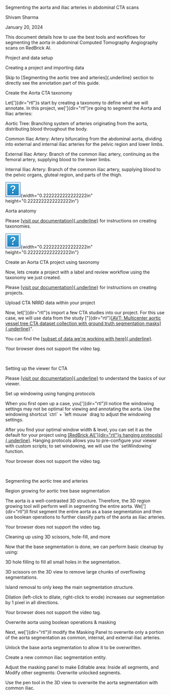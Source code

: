 Segmenting the aorta and iliac arteries in abdominal CTA scans

Shivam Sharma

January 20, 2024

This document details how to use the best tools and workflows for
segmenting the aorta in abdominal Computed Tomography Angiography scans
on RedBrick AI.

Project and data setup

Creating a project and importing data

Skip to [Segmenting the aortic tree and arteries]{.underline} section to
directly see the annotation part of this guide.

Create the Aorta CTA taxonomy

Let[']{dir="rtl"}s start by creating a taxonomy to define what we will
annotate. In this project, we[']{dir="rtl"}re going to segment the Aorta
and Iliac arteries:

Aortic Tree: Branching system of arteries originating from the aorta,
distributing blood throughout the body.

Common Iliac Artery: Artery bifurcating from the abdominal aorta,
dividing into external and internal iliac arteries for the pelvic region
and lower limbs.

External Iliac Artery: Branch of the common iliac artery, continuing as
the femoral artery, supplying blood to the lower limbs.

Internal Iliac Artery: Branch of the common iliac artery, supplying
blood to the pelvic organs, gluteal region, and parts of the thigh.

![Attachment.png](extractions/10/images/media/image1.png){width="0.2222222222222222in"
height="0.2222222222222222in"}

Aorta anatomy

Please [[visit our
documentation]{.underline}](https://docs.redbrickai.com/projects/taxonomies)
for instructions on creating taxonomies.

![Attachment.png](extractions/10/images/media/image1.png){width="0.2222222222222222in"
height="0.2222222222222222in"}

Create an Aorta CTA project using taxonomy

Now, lets create a project with a label and review workflow using the
taxonomy we just created.

Please [[visit our
documentation]{.underline}](https://docs.redbrickai.com/projects/get-started-with-a-project)
for instructions on creating projects.

Upload CTA NRRD data within your project

Now, let[']{dir="rtl"}s import a few CTA studies into our project. For
this use case, we will use data from the study ["]{dir="rtl"}[[AVT:
Multicenter aortic vessel tree CTA dataset collection with ground truth
segmentation
masks]{.underline}](https://pdf.sciencedirectassets.com/311593/1-s2.0-S2352340921X00078/1-s2.0-S2352340922000130/main.pdf?X-Amz-Security-Token=IQoJb3JpZ2luX2VjEFAaCXVzLWVhc3QtMSJGMEQCIADXffJtwQb%2BMnnQOfahSWipJs4JnFgujTnN%2F%2FpVPqlvAiAliFEMfIWKwad%2FKMdUgtYUqPLy6JJoVWEAW9a%2B559Tmyq8BQjo%2F%2F%2F%2F%2F%2F%2F%2F%2F%2F8BEAUaDDA1OTAwMzU0Njg2NSIMIguDL38VY8VW8iS1KpAFiVgR056SCtGXpQXuzRv23uOvQPgiqX0r5K%2BIgW3NplZYu1ptOrIeP42zhH3uFm%2FLdx9ZGaODhYG1XeYVh3SfSCRFMjClUArj15idxh44YW%2Fw%2BZUyvA7KGITP9uPBGlNeyvQ6UpZaQ3MT%2F355JbgXqbP6zxXtqvVVr6EcLo8B70AOg3hFROg%2Faj3vKlcl%2FYNthlgWEEARfEvQZcJ5sf19efA8Z6u%2FktmhcNcxInDqn9CQXvwFwM7V7WHe6iqz3N6x2tOn%2FtLnTv7Rt8gqA7t0QkeNXgtGeq4GRE2d8tzgv6yLDGD9jnPy8JulvQigez8MDw4sr4%2B2%2FUj8GsGL3HVEt%2FjYuN62tEI2YaG09xPvMxULknMvwHbWxuy%2FjXLyuc11eY724mUlEneo%2Fb33fWkC4G5fZlQ9ermqtvExB4fk9XiiP3a1vEkpb8uiJQbVTDCqmRzOEH7VUsNUQS9z4NA%2BGAlfK2etdd0oeB2SskrzBcyX5irjdveJlrXlho%2B%2BbD8WpBzaKihYEAbRnrdMtX0oGetK79mZf%2FbTQoZQhqWpQpXcw7qXTe3FWnjsutFxLaRTDCucM8kO6j2BMsDR0xut1HbiafcLuIYu5Q3D6viiW2%2FA6E%2BZtKFjvwryr9Zg9ywNrDs%2B6aGa8%2B9%2FHBt1fiUhr6bYONiqVcWB%2FwiK%2Bzh6XgVVATjfIJAWndmrENJx73zvELhJ2SMj7atO0nHp4OMMbPkaSOCiMrwxApRN3yhW4bGjW9mha%2BmnRxA%2BWHekEQ%2FZcMz0AakQwnNeD%2BVm08tITlRhBEZTx%2B8poeH2Ut5tEgiiaw42p3JMHdWipnYxa8s20qCL9IEBzNX0WO%2BUwzMoOgowGA9prQG%2FvIQb2oQ1%2Bcww8uTzrAY6sgFQ%2ByoY9W3CDB%2FZkWHa7sG7DbRB%2F%2Fc%2BEj2OKAG1EG%2FPk4vvEe%2BLDNc4J11ZGVU943FNuAxCD4YXDfS9v16P4K65KsVVj6TdN8nXxPNPN3SS%2Bk69XHXK9Ur3P8gDsa6ROBV5PA%2FC8DstygHTjoZ%2FWkuiQvHmePbFKlUNeA%2FQmXz8JfrYshN4BGvSc3IoIQTCYFhmwZUukq7ziIPf8TL3ZK1tZz2wgmoDwjCXq0J9%2FSensA67&X-Amz-Algorithm=AWS4-HMAC-SHA256&X-Amz-Date=20240109T082229Z&X-Amz-SignedHeaders=host&X-Amz-Expires=300&X-Amz-Credential=ASIAQ3PHCVTYW2P45QSP%2F20240109%2Fus-east-1%2Fs3%2Faws4_request&X-Amz-Signature=869fbc5dbba757a1a43b4ea24e99fb6da80712fc02f609127d5c220c73037902&hash=4f9c2d89531a4372eefff62e4b1bfbef772157f37474bb465ca32d84248e5454&host=68042c943591013ac2b2430a89b270f6af2c76d8dfd086a07176afe7c76c2c61&pii=S2352340922000130&tid=spdf-b4c50e98-eaa3-4dcc-a864-052a359f6d87&sid=0543106a35df274abe784e25dc52280bea17gxrqa&type=client&tsoh=d3d3LnNjaWVuY2VkaXJlY3QuY29t&ua=0b0d5d555403525b00&rr=842b45cf7cfbf490&cc=in)".

You can find the [[subset of data we\'re working with
here]{.underline}](https://drive.google.com/drive/folders/1MeyLak24sJuZpgKK8I8ph8dI17Po-4H5).

Your browser does not support the video tag.

‍

Setting up the viewer for CTA

Please [[visit our
documentation]{.underline}](https://docs.redbrickai.com/annotation-and-viewer/viewer-basics)
to understand the basics of our viewer.

Set up windowing using hanging protocols

When you first open up a case, you[']{dir="rtl"}ll notice the windowing
settings may not be optimal for viewing and annotating the aorta. Use
the windowing shortcut \`ctrl\` + \`left mouse\` drag to adjust the
windowing settings.

After you find your optimal window width & level, you can set it as the
default for your project using [[RedBrick AI[']{dir="rtl"}s hanging
protocols]{.underline}](https://docs.redbrickai.com/annotation/layout-and-multiple-volumes/custom-hanging-protocol).
Hanging protocols allows you to pre-configure your viewer with custom
scripts; to set windowing, we will use the \`setWindowing\` function.

Your browser does not support the video tag.

‍

Segmenting the aortic tree and arteries

Region growing for aortic tree base segmentation

The aorta is a well-contrasted 3D structure. Therefore, the 3D region
growing tool will perform well in segmenting the entire aorta.
We[']{dir="rtl"}ll first segment the entire aorta as a base segmentation
and then use boolean operations to further classify parts of the aorta
as iliac arteries.

Your browser does not support the video tag.

Cleaning up using 3D scissors, hole-fill, and more

Now that the base segmentation is done, we can perform basic cleanup by
using:

3D hole filling to fill all small holes in the segmentation.

3D scissors on the 3D view to remove large chunks of overflowing
segmentations.

Island removal to only keep the main segmentation structure.

Dilation (left-click to dilate, right-click to erode) increases our
segmentation by 1 pixel in all directions.

Your browser does not support the video tag.

Overwrite aorta using boolean operations & masking

Next, we[']{dir="rtl"}ll modify the Masking Panel to overwrite only a
portion of the aorta segmentation as common, internal, and external
iliac arteries.

Unlock the base aorta segmentation to allow it to be overwritten.

Create a new common iliac segmentation entity.

Adjust the masking panel to make Editable area: Inside all segments, and
Modify other segments: Overwrite unlocked segments.

Use the pen tool in the 3D view to overwrite the aorta segmentation with
common iliac.
